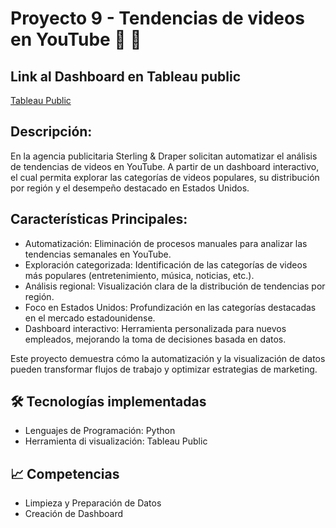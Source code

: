 # Proyecto 9 - Tendencias de videos en YouTube 🎥 🎥 

## Link al Dashboard en Tableau public
[Tableau Public](https://public.tableau.com/app/profile/hector.cid5140/viz/TendenciasdevideosenYTporreginycategora/TendenciasdeVideo#3)

## Descripción: 
En la agencia publicitaria Sterling & Draper solicitan automatizar el análisis de tendencias de videos en YouTube. A partir de un dashboard interactivo, el cual permita explorar las categorías de videos populares, su distribución por región y el desempeño destacado en Estados Unidos.

## Características Principales: 

* Automatización: Eliminación de procesos manuales para analizar las tendencias semanales en YouTube.
* Exploración categorizada: Identificación de las categorías de videos más populares (entretenimiento, música, noticias, etc.).
* Análisis regional: Visualización clara de la distribución de tendencias por región.
* Foco en Estados Unidos: Profundización en las categorías destacadas en el mercado estadounidense.
* Dashboard interactivo: Herramienta personalizada para nuevos empleados, mejorando la toma de decisiones basada en datos.

Este proyecto demuestra cómo la automatización y la visualización de datos pueden transformar flujos de trabajo y optimizar estrategias de marketing.


## 🛠️ Tecnologías implementadas
* Lenguajes de Programación: Python
* Herramienta di visualización: Tableau Public

## 📈 Competencias
* Limpieza y Preparación de Datos
* Creación de Dashboard

